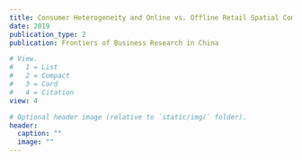 ```yaml
---
title: Consumer Heterogeneity and Online vs. Offline Retail Spatial Competition
date: 2019
publication_type: 2
publication: Frontiers of Business Research in China

# View.
#   1 = List
#   2 = Compact
#   3 = Card
#   4 = Citation
view: 4

# Optional header image (relative to `static/img/` folder).
header:
  caption: ""
  image: ""
---
```

